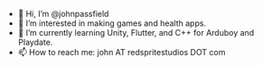 - 👋 Hi, I’m @johnpassfield
- 👀 I’m interested in making games and health apps.
- 🌱 I’m currently learning Unity, Flutter, and C++ for Arduboy and Playdate.
- 📫 How to reach me: john AT redspritestudios DOT com

<!---
johnpassfield/johnpassfield is a ✨ special ✨ repository because its `README.md` (this file) appears on your GitHub profile.
You can click the Preview link to take a look at your changes.
--->
